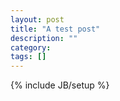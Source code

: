 ```yaml
---
layout: post
title: "A test post"
description: ""
category: 
tags: []
---
```

{% include JB/setup %}
